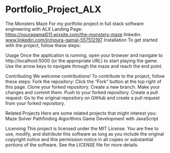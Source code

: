 # Portfolio_Project_ALX
The Monsters Maze
For my portfolio project in full stack software engineering with ALX 
Landing Page: https://nouragamal011.wixsite.com/the-monsters-maze
linkedin: www.linkedin.com/in/noura-gamal-557512197
Installation
To get started with the project, follow these steps:

Usage
Once the application is running, open your browser and navigate to http://localhost:5000 (or the appropriate URL) to start playing the game. Use the arrow keys to navigate through the maze and reach the end point.

Contributing
We welcome contributions! To contribute to the project, follow these steps:
Fork the repository: Click the “Fork” button at the top right of this page.
Clone your forked repository.
Create a new branch.
Make your changes and commit them.
Push to your forked repository.
Create a pull request: Go to the original repository on GitHub and create a pull request from your forked repository.

Related Projects
Here are some related projects that might interest you:
Maze Solver
Pathfinding Algorithms
Game Development with JavaScript

Licensing
This project is licensed under the MIT License. You are free to use, modify, and distribute this software as long as you include the original copyright notice and this permission notice in all copies or substantial portions of the software.
See the LICENSE file for more details.
